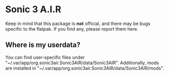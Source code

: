 # Sonic 3 A.I.R
Keep in mind that this package is **not** official, and there may be bugs specific to the flatpak. If you find any, please report them here.

## Where is my userdata?

You can find user-specific files under "\~/.var/app/org.sonic3air.Sonic3AIR/data/Sonic3AIR".
Additionally, mods are installed in "\~/.var/app/org.sonic3air.Sonic3AIR/data/Sonic3AIR/mods".

